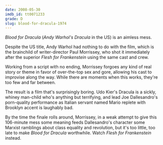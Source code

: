 ```yaml
---
date: 2008-05-30
imdb_id: tt0071233
grade: D
slug: blood-for-dracula-1974
---
```


_Blood for Dracula_ (_Andy Warhol's Dracula_ in the US) is an aimless mess.

Despite the US title, Andy Warhol had nothing to do with the film, which is the brainchild of writer-director Paul Morrissey, who shot it immediately after the superior <data data-imdb-id="tt0071508">_Flesh for Frankenstein_</span> using the same cast and crew.

Working from a script with no ending, Morrissey forgoes any kind of real story or theme in favor of over-the-top sex and gore, allowing his cast to improvise along the way. While there are moments when this works, they're too few and far between.

The result is a film that's surprisingly boring. Udo Kier's Dracula is a sickly, whiney man-child who's anything but terrifying, and lead Joe Dallesandro's porn-quality performance as Italian servant named Mario replete with Brooklyn accent is laughably bad.

By the time the finale rolls around, Morrissey, in a weak attempt to give this 106-minute mess some meaning feeds Dallesandro's character some Marxist ramblings about class equality and revolution, but it's too little, too late to make _Blood for Dracula_ worthwhile. Watch _Flesh for Frankenstein_ instead.
